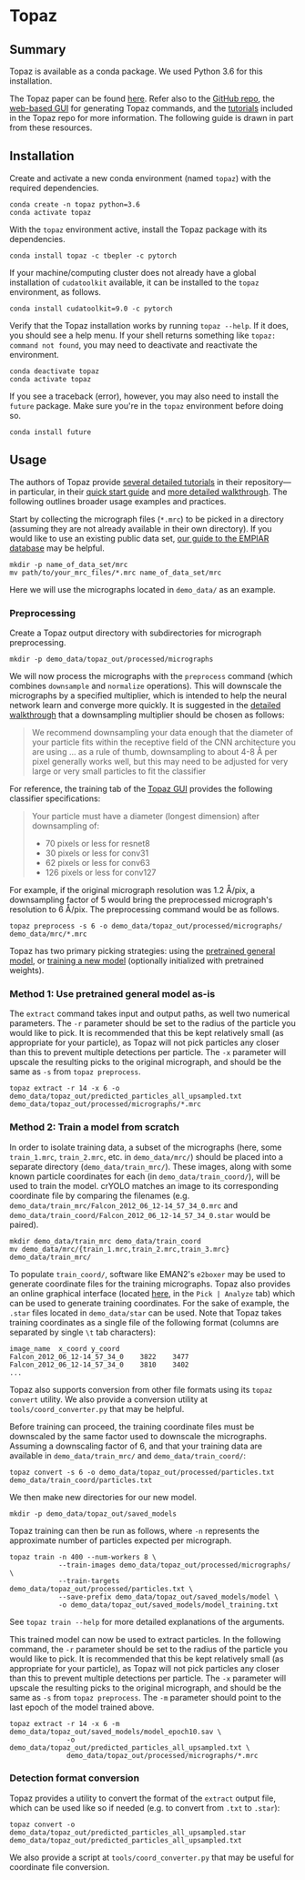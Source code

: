 # Topaz

## Summary

Topaz is available as a conda package. We used Python 3.6 for this installation.

The Topaz paper can be found [here](https://doi.org/10.1038/s41592-019-0575-8). Refer also to the [GitHub repo](https://github.com/tbepler/topaz), the [web-based GUI](https://emgweb.nysbc.org/topaz.html) for generating Topaz commands, and the [tutorials](https://github.com/tbepler/topaz/tree/master/tutorial) included in the Topaz repo for more information. The following guide is drawn in part from these resources.

## Installation

Create and activate a new conda environment (named `topaz`) with the required dependencies.

```shell script
conda create -n topaz python=3.6
conda activate topaz
```

With the `topaz` environment active, install the Topaz package with its dependencies.

```shell script
conda install topaz -c tbepler -c pytorch
```

If your machine/computing cluster does not already have a global installation of `cudatoolkit` available, it can be installed to the `topaz` environment, as follows.

```shell script
conda install cudatoolkit=9.0 -c pytorch
```

Verify that the Topaz installation works by running `topaz --help`. If it does, you should see a help menu. If your shell returns something like `topaz: command not found`, you may need to deactivate and reactivate the environment.

```shell script
conda deactivate topaz
conda activate topaz
```
 
If you see a traceback (error), however, you may also need to install the `future` package. Make sure you're in the `topaz` environment before doing so.

```shell script
conda install future
```

## Usage

The authors of Topaz provide [several detailed tutorials](https://github.com/tbepler/topaz/tree/master/tutorial) in their repository—in particular, in their [quick start guide](https://github.com/tbepler/topaz/blob/master/tutorial/01_quick_start_guide.ipynb) and [more detailed walkthrough](https://github.com/tbepler/topaz/blob/master/tutorial/02_walkthrough.ipynb). The following outlines broader usage examples and practices.

Start by collecting the micrograph files (`*.mrc`) to be picked in a directory (assuming they are not already available in their own directory). If you would like to use an existing public data set, [our guide to the EMPIAR database](empiar.md) may be helpful.

```shell script
mkdir -p name_of_data_set/mrc
mv path/to/your_mrc_files/*.mrc name_of_data_set/mrc
```

Here we will use the micrographs located in `demo_data/` as an example.

### Preprocessing

Create a Topaz output directory with subdirectories for micrograph preprocessing.

```shell script
mkdir -p demo_data/topaz_out/processed/micrographs
```

We will now process the micrographs with the `preprocess` command (which combines `downsample` and `normalize` operations). This will downscale the micrographs by a specified multiplier, which is intended to help the neural network learn and converge more quickly. It is suggested in the [detailed walkthrough](https://github.com/tbepler/topaz/blob/master/tutorial/02_walkthrough.ipynb) that a downsampling multiplier should be chosen as follows:

> We recommend downsampling your data enough that the diameter of your particle fits within the receptive field of the CNN architecture you are using ... as a rule of thumb, downsampling to about 4-8 Å per pixel generally works well, but this may need to be adjusted for very large or very small particles to fit the classifier

For reference, the training tab of the [Topaz GUI](https://emgweb.nysbc.org/topaz.html) provides the following classifier specifications:

> Your particle must have a diameter (longest dimension) after downsampling of:
> - 70 pixels or less for resnet8
> - 30 pixels or less for conv31
> - 62 pixels or less for conv63
> - 126 pixels or less for conv127

For example, if the original micrograph resolution was 1.2 Å/pix, a downsampling factor of 5 would bring the preprocessed micrograph's resolution to 6 Å/pix. The preprocessing command would be as follows.

```shell script
topaz preprocess -s 6 -o demo_data/topaz_out/processed/micrographs/ demo_data/mrc/*.mrc
```

Topaz has two primary picking strategies: using the [pretrained general model](#method-1-use-pretrained-general-model-as-is), or [training a new model](#method-2-train-a-model-from-scratch) (optionally initialized with pretrained weights).

### Method 1: Use pretrained general model as-is

The `extract` command takes input and output paths, as well two numerical parameters. The `-r` parameter should be set to the radius of the particle you would like to pick. It is recommended that this be kept relatively small (as appropriate for your particle), as Topaz will not pick particles any closer than this to prevent multiple detections per particle. The `-x` parameter will upscale the resulting picks to the original micrograph, and should be the same as `-s` from `topaz preprocess`.

```shell script
topaz extract -r 14 -x 6 -o demo_data/topaz_out/predicted_particles_all_upsampled.txt demo_data/topaz_out/processed/micrographs/*.mrc
```

### Method 2: Train a model from scratch

In order to isolate training data, a subset of the micrographs (here, some `train_1.mrc`, `train_2.mrc`, etc. in `demo_data/mrc/`) should be placed into a separate directory (`demo_data/train_mrc/`). These images, along with some known particle coordinates for each (in `demo_data/train_coord/`), will be used to train the model. crYOLO matches an image to its corresponding coordinate file by comparing the filenames (e.g. `demo_data/train_mrc/Falcon_2012_06_12-14_57_34_0.mrc` and `demo_data/train_coord/Falcon_2012_06_12-14_57_34_0.star` would be paired).

```shell script
mkdir demo_data/train_mrc demo_data/train_coord
mv demo_data/mrc/{train_1.mrc,train_2.mrc,train_3.mrc} demo_data/train_mrc/
```

To populate `train_coord/`, software like EMAN2's `e2boxer` may be used to generate coordinate files for the training micrographs. Topaz also provides an online graphical interface (located [here](https://emgweb.nysbc.org/topaz.html), in the `Pick | Analyze` tab) which can be used to generate training coordinates. For the sake of example, the `.star` files located in `demo_data/star` can be used. Note that Topaz takes training coordinates as a single file of the following format (columns are separated by single `\t` tab characters):
 
 ```text
image_name  x_coord y_coord
Falcon_2012_06_12-14_57_34_0    3822    3477
Falcon_2012_06_12-14_57_34_0    3810	3402
...
```
 
 Topaz also supports conversion from other file formats using its `topaz convert` utility. We also provide a conversion utility at `tools/coord_converter.py` that may be helpful.
 
 Before training can proceed, the training coordinate files must be downscaled by the same factor used to downscale the micrographs. Assuming a downscaling factor of 6, and that your training data are available in `demo_data/train_mrc/` and `demo_data/train_coord/`:
 
```shell script
topaz convert -s 6 -o demo_data/topaz_out/processed/particles.txt demo_data/train_coord/particles.txt
```

We then make new directories for our new model.

```shell script
mkdir -p demo_data/topaz_out/saved_models
```

Topaz training can then be run as follows, where `-n` represents the approximate number of particles expected per micrograph.

```shell script
topaz train -n 400 --num-workers 8 \
            --train-images demo_data/topaz_out/processed/micrographs/ \
            --train-targets demo_data/topaz_out/processed/particles.txt \
            --save-prefix demo_data/topaz_out/saved_models/model \
            -o demo_data/topaz_out/saved_models/model_training.txt
```

See `topaz train --help` for more detailed explanations of the arguments.

This trained model can now be used to extract particles. In the following command, the `-r` parameter should be set to the radius of the particle you would like to pick. It is recommended that this be kept relatively small (as appropriate for your particle), as Topaz will not pick particles any closer than this to prevent multiple detections per particle. The `-x` parameter will upscale the resulting picks to the original micrograph, and should be the same as `-s` from `topaz preprocess`. The `-m` parameter should point to the last epoch of the model trained above.

```shell script
topaz extract -r 14 -x 6 -m demo_data/topaz_out/saved_models/model_epoch10.sav \
              -o demo_data/topaz_out/predicted_particles_all_upsampled.txt \
              demo_data/topaz_out/processed/micrographs/*.mrc
```

### Detection format conversion

Topaz provides a utility to convert the format of the `extract` output file, which can be used like so if needed (e.g. to convert from `.txt` to `.star`):

```shell script
topaz convert -o demo_data/topaz_out/predicted_particles_all_upsampled.star demo_data/topaz_out/predicted_particles_all_upsampled.txt
```

We also provide a script at `tools/coord_converter.py` that may be useful for coordinate file conversion.

